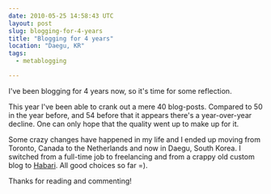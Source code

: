```yaml
---
date: 2010-05-25 14:58:43 UTC
layout: post
slug: blogging-for-4-years
title: "Blogging for 4 years"
location: "Daegu, KR"
tags:
  - metablogging

---
```

<p>I've been blogging for 4 years now, so it's time for some reflection.</p>

<p>This year I've been able to crank out a mere 40 blog-posts. Compared to 50 in the year before, and 54 before that it appears there's a year-over-year decline. One can only hope that the quality went up to make up for it.</p>

<p>Some crazy changes have happened in my life and I ended up moving from Toronto, Canada to the Netherlands and now in Daegu, South Korea. I switched from a full-time job to freelancing and from a crappy old custom blog to <a href="http://habariproject.org/">Habari</a>. All good choices so far =).</p>

<p>Thanks for reading and commenting!</p>
